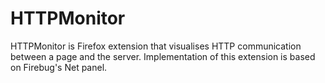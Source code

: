 HTTPMonitor
===========

HTTPMonitor is Firefox extension that visualises HTTP communication between a page and
the server. Implementation of this extension is based on Firebug's Net panel.
